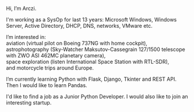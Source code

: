 Hi, I’m Arczi.

I'm working as a SysOp for last 13 years: Microsoft Windows, Windows Server, Active Directory, DHCP, DNS, networks, VMware etc.

I’m interested in:\
   aviation (virtual pilot on Boeing 737NG with home cockpit),\
   astrophotography (Sky-Watcher Maksutov-Cassegrain 127/1500 telescope with ZWO ASI 462MC planetary camera),\
   space exploration (listen International Space Station with RTL-SDR),  
   and motorcycle trips around Europe.
   
I’m currently learning Python with Flask, Django, Tkinter and REST API. Then I would like to learn Pandas.

I'd like to find a job as a Junior Python Developer. I would also like to join an interesting startup.
